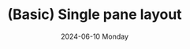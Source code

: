 ---
date:
- 2024-06-10 Monday
coverimage: ../assets/single.webp
description: A single pane layout with one flexible pane
type: showcase/layouts/basic
layout: single
title: (Basic) Single pane layout
tags:
categories:
lastMod: 2024-06-13
---
